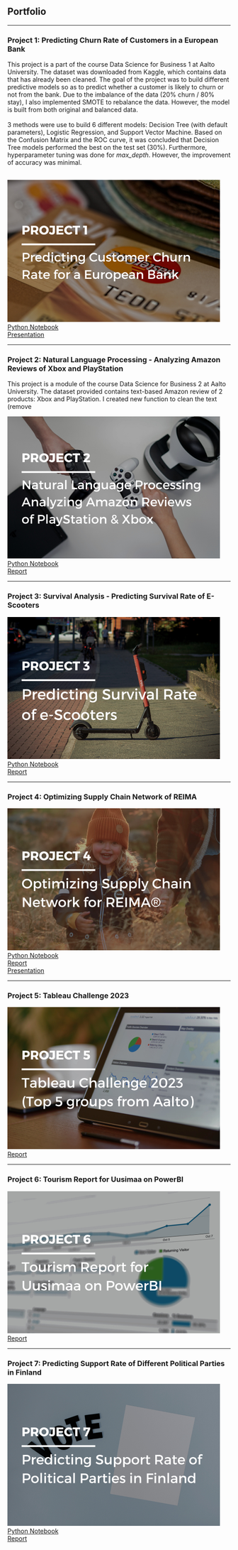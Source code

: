 ## Portfolio

---

### Project 1: Predicting Churn Rate of Customers in a European Bank

This project is a part of the course Data Science for Business 1 at Aalto University. The dataset was downloaded from Kaggle, which contains data that has already been cleaned. The goal of the project was to build different predictive models so as to predict whether a customer is likely to churn or not from the bank. Due to the imbalance of the data (20% churn / 80% stay), I also implemented SMOTE to rebalance the data. However, the model is built from both original and balanced data.
<br>
<br>
3 methods were use to build 6 different models: Decision Tree (with default parameters), Logistic Regression, and Support Vector Machine. Based on the Confusion Matrix and the ROC curve, it was concluded that Decision Tree models performed the best on the test set (30%). Furthermore, hyperparameter tuning was done for *max_depth*. However, the improvement of accuracy was minimal.
<br>
<br>


<img src="images/1.png?raw=true"/> <br>
[Python Notebook](https://nbviewer.org/urls/pattrickkk.github.io/python/Project1.ipynb) <br>
[Presentation](/pdf/Project1_Presentation.pdf) <br>

---
### Project 2: Natural Language Processing - Analyzing Amazon Reviews of Xbox and PlayStation

This project is a module of the course Data Science for Business 2 at Aalto University. The dataset provided contains text-based Amazon review of 2 products: Xbox and PlayStation. I created new function to clean the text (remove 

<img src="images/2.png?raw=true"/><br>
[Python Notebook](https://nbviewer.org/urls/pattrickkk.github.io/python/Project2.ipynb) <br>
[Report](/pdf/Project2-Report.pdf) <br>

---
### Project 3: Survival Analysis - Predicting Survival Rate of E-Scooters

<img src="images/3.png?raw=true"/> <br>
[Python Notebook](https://nbviewer.org/urls/pattrickkk.github.io/python/Project3.ipynb) <br>
[Report](/pdf/Project3_Report.pdf) <br>

---
### Project 4: Optimizing Supply Chain Network of REIMA

<img src="images/4.png?raw=true"/> <br>
[Python Notebook](https://nbviewer.org/urls/pattrickkk.github.io/python/Project4.ipynb) <br>
[Report](/pdf/Project4_Report.pdf) <br>
[Presentation](/pdf/Project4_Presentation.pdf) <br>

---
### Project 5: Tableau Challenge 2023

<img src="images/5.png?raw=true"/><br>
[Report](/pdf/Project5_Presentation.pdf) <br>

---
### Project 6: Tourism Report for Uusimaa on PowerBI

<img src="images/6.png?raw=true"/><br>
[Report](/pdf/Project6_Presentation.pdf) <br>

---
### Project 7: Predicting Support Rate of Different Political Parties in Finland

<img src="images/7.png?raw=true"/><br>
[Python Notebook](https://nbviewer.org/urls/pattrickkk.github.io/python/Project7.ipynb) <br>
[Report](/pdf/Project7_Presentation.pdf) <br>
